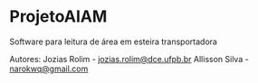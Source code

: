 # ProjetoAIAM
Software para leitura de área em esteira transportadora


Autores: 
Jozias Rolim - jozias.rolim@dce.ufpb.br 
Allisson Silva - narokwq@gmail.com
